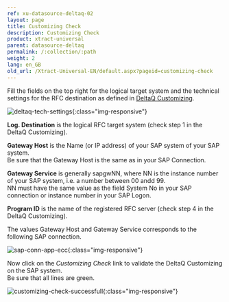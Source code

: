 ```yaml
---
ref: xu-datasource-deltaq-02
layout: page
title: Customizing Check
description: Customizing Check
product: xtract-universal
parent: datasource-deltaq
permalink: /:collection/:path
weight: 2
lang: en_GB
old_url: /Xtract-Universal-EN/default.aspx?pageid=customizing-check
---
```


Fill the fields on the top right for the logical target system and the technical settings for the RFC destination as defined in [DeltaQ Customizing](../sap-customizing/customizing-for-deltaq).

![deltaq-tech-settings](/img/content/deltaq-tech-settings.png){:class="img-responsive"}

**Log. Destination** is the logical RFC target system (check step 1 in the DeltaQ Customizing).

**Gateway Host** is the Name (or IP address) of your SAP system of your SAP system. <br>
Be sure that the Gateway Host is the same as in your SAP Connection.

**Gateway Service** is generally sapgwNN, where NN is the instance number of your SAP system, i.e. a number between 00 andd 99.<br>
NN must have the same value as the field System No in your SAP connection or instance number in your SAP Logon. 

**Program ID** is the name of the registered RFC server (check step 4 in the DeltaQ Customizing).

The values Gateway Host and Gateway Service corresponds to the following SAP connection.

![sap-conn-app-ecc](/img/content/sap-conn-app-ecc.png){:class="img-responsive"} 

Now click on the *Customizing Check* link to validate the DeltaQ Customizing on the SAP system.<br>
Be sure that all lines are green. 

![customizing-check-successfull](/img/content/customizing-check-successfull.png){:class="img-responsive"}